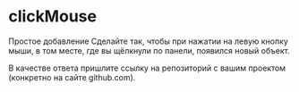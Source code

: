 # clickMouse

Простое добавление
Сделайте так, чтобы при нажатии на левую кнопку мыши, в том месте, где вы щёлкнули по панели, появился новый объект.

В качестве ответа пришлите ссылку на репозиторий с вашим проектом (конкретно на сайте github.com).
